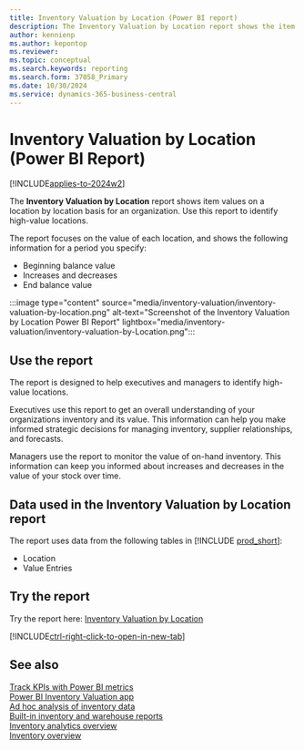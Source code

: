 ```yaml
---
title: Inventory Valuation by Location (Power BI report)
description: The Inventory Valuation by Location report shows the item values on a location by location basis. 
author: kennienp
ms.author: kepontop
ms.reviewer: 
ms.topic: conceptual
ms.search.keywords: reporting
ms.search.form: 37058_Primary
ms.date: 10/30/2024
ms.service: dynamics-365-business-central
---
```


# Inventory Valuation by Location (Power BI Report)

[!INCLUDE[applies-to-2024w2](includes/applies-to-2024w2.md)]

The **Inventory Valuation by Location** report shows item values on a location by location basis for an organization. Use this report to identify high-value locations.

The report focuses on the value of each location, and shows the following information for a period you specify:

- Beginning balance value
- Increases and decreases
- End balance value

:::image type="content" source="media/inventory-valuation/inventory-valuation-by-location.png" alt-text="Screenshot of the Inventory Valuation by Location Power BI Report" lightbox="media/inventory-valuation/inventory-valuation-by-Location.png":::

## Use the report

The report is designed to help executives and managers to identify high-value locations.

Executives use this report to get an overall understanding of your organizations inventory and its value. This information can help you make informed strategic decisions for managing inventory, supplier relationships, and forecasts.

Managers use the report to monitor the value of on-hand inventory. This information can keep you informed about increases and decreases in the value of your stock over time.

<!-- ## Key Performance Indicators (KPIs)

The *Inventory Valuation by Location* report includes the following KPIs:

- [**Beginning Balance Value**](###)
- [**Increase Value**](###)
- [**Decrease Value**](###)
- [**Ending Balance Value**](###)

Click on the link for a KPI to learn more about what it means, how it is calculated, and what data was used in the calculations.

[!INCLUDE[powerbi-tip-track-kpis](includes/powerbi-tip-track-kpis.md)] -->

## Data used in the Inventory Valuation by Location report

The report uses data from the following tables in [!INCLUDE [prod_short](includes/prod_short.md)]:

- Location
- Value Entries

## Try the report

Try the report here: [Inventory Valuation by Location](https://businesscentral.dynamics.com?page=37058)

[!INCLUDE[ctrl-right-click-to-open-in-new-tab](includes/ctrl-right-click-to-open-in-new-tab.md)]

## See also

[Track KPIs with Power BI metrics](track-kpis-with-power-bi-metrics.md)  
[Power BI Inventory Valuation app](inventory-valuation-powerbi-app.md)  
[Ad hoc analysis of inventory data](ad-hoc-analysis-inventory.md)  
[Built-in inventory and warehouse reports](inventory-WMS-reports.md)  
[Inventory analytics overview](inventory-analytics-overview.md)  
[Inventory overview](inventory-manage-inventory.md)  
